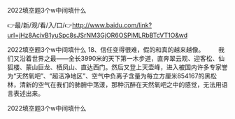 2022填空题3个w中间填什么

👉最/新/观/看/入/口/👉http://www.baidu.com/link?url=jHz8AcivB1yuSpc8sJSrNM3GjOR6OSPiMLRbBTcVT1O&wd

2022填空题3个w中间填什么	18、信任变得很难，假的和真的越来越像。
　　我们又沿着世界之最——全长3990米的天下第一木步道，直奔翠云观、迎客松、仙狐楼、蒙山巨龙、栖凤山、直达西门。然后又登上天壶峰，进入被国内许多专家誉为“天然氧吧”、“超洁净地区”、空气中负离子含量为每立方厘米854167的黑松林，清新的空气在我们的肺腑中荡漾，那种沉醉在天然氧吧之中的感觉，无法用语言表述出来。


2022填空题3个w中间填什么
